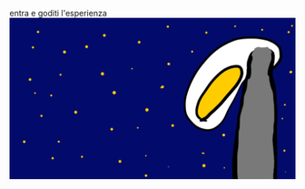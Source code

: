 entra e goditi l'esperienza
![alt text](https://github.com/IlTelegatto/Tel2DMagicIndoorCrazy/blob/main/image/1.png?raw=true)
